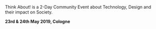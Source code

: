 Think About! is a 2-Day Community Event about Technology, Design and their impact on Society.

**23rd & 24th May 2019, Cologne**
